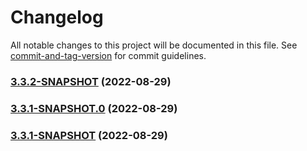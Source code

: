 # Changelog

All notable changes to this project will be documented in this file. See [commit-and-tag-version](https://github.com/absolute-version/commit-and-tag-version) for commit guidelines.

### [3.3.2-SNAPSHOT](///compare/v3.3.1-SNAPSHOT.0...v3.3.2-SNAPSHOT) (2022-08-29)

### [3.3.1-SNAPSHOT.0](///compare/v3.3.1-SNAPSHOT...v3.3.1-SNAPSHOT.0) (2022-08-29)

### [3.3.1-SNAPSHOT](///compare/v3.3.0-SNAPSHOT.3...v3.3.1-SNAPSHOT) (2022-08-29)
